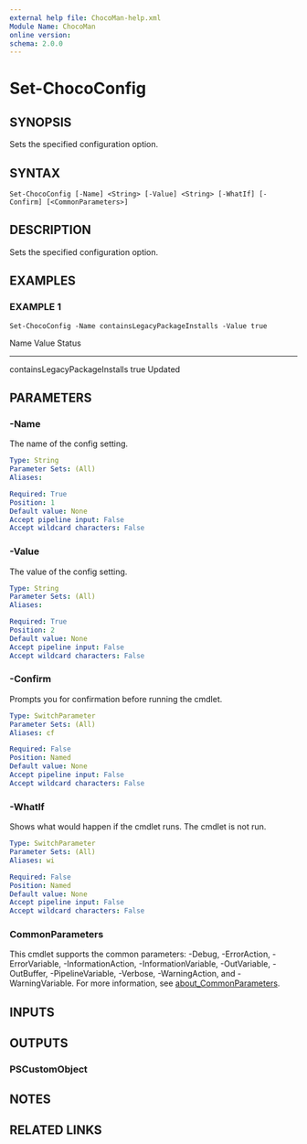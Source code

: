 ```yaml
---
external help file: ChocoMan-help.xml
Module Name: ChocoMan
online version:
schema: 2.0.0
---
```


# Set-ChocoConfig

## SYNOPSIS
Sets the specified configuration option.

## SYNTAX

```
Set-ChocoConfig [-Name] <String> [-Value] <String> [-WhatIf] [-Confirm] [<CommonParameters>]
```

## DESCRIPTION
Sets the specified configuration option.

## EXAMPLES

### EXAMPLE 1
```
Set-ChocoConfig -Name containsLegacyPackageInstalls -Value true
```

Name                          Value Status
----                          ----- ------
containsLegacyPackageInstalls true  Updated

## PARAMETERS

### -Name
The name of the config setting.

```yaml
Type: String
Parameter Sets: (All)
Aliases:

Required: True
Position: 1
Default value: None
Accept pipeline input: False
Accept wildcard characters: False
```

### -Value
The value of the config setting.

```yaml
Type: String
Parameter Sets: (All)
Aliases:

Required: True
Position: 2
Default value: None
Accept pipeline input: False
Accept wildcard characters: False
```

### -Confirm
Prompts you for confirmation before running the cmdlet.

```yaml
Type: SwitchParameter
Parameter Sets: (All)
Aliases: cf

Required: False
Position: Named
Default value: None
Accept pipeline input: False
Accept wildcard characters: False
```

### -WhatIf
Shows what would happen if the cmdlet runs.
The cmdlet is not run.

```yaml
Type: SwitchParameter
Parameter Sets: (All)
Aliases: wi

Required: False
Position: Named
Default value: None
Accept pipeline input: False
Accept wildcard characters: False
```

### CommonParameters
This cmdlet supports the common parameters: -Debug, -ErrorAction, -ErrorVariable, -InformationAction, -InformationVariable, -OutVariable, -OutBuffer, -PipelineVariable, -Verbose, -WarningAction, and -WarningVariable. For more information, see [about_CommonParameters](http://go.microsoft.com/fwlink/?LinkID=113216).

## INPUTS

## OUTPUTS

### PSCustomObject
## NOTES

## RELATED LINKS
